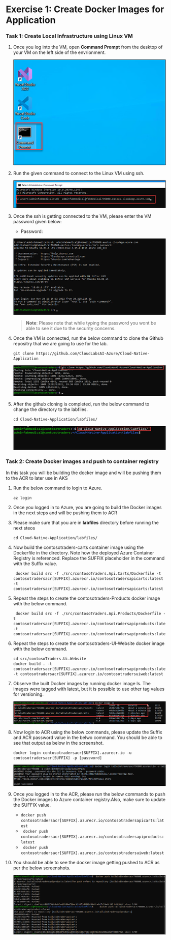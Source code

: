 # Exercise 1: Create Docker Images for Application

### Task 1: Create Local Infrastructure using Linux VM

1. Once you log into the VM, open **Command Prompt** from the desktop of your VM on the left side of the envrionment.

    ![.](media/cmd.png "open cmd")
    
1. Run the given command **<inject key="Command to Connect to Build Agent VM" enableCopy="true" />** to connect to the Linux VM using ssh.
   
   ![.](media/sshvm.png "open cmd")
   
1. Once the ssh is getting connected to the VM, please enter the VM password given below:
   
    * Password: <inject key="Build Agent VM Password" enableCopy="true" />

   ![.](media/connectedvm.png "open cmd")
   
   >**Note**: Please note that while typing the password you wont be able to see it due to the security concerns.
    
1. Once the VM is connected, run the below command to clone the Github repositry that we are going to use for the lab.

    ``` 
    git clone https://github.com/CloudLabsAI-Azure/Cloud-Native-Application
    ```
    
    ![](media/ex1-gitclone.png)
    
1. After the github cloning is completed, run the below command to change the directory to the labfiles.
    
    ```
    cd Cloud-Native-Application/labfiles/ 
    ```
    
    ![](media/ex1-cd.png)
    
### Task 2: Create Docker images and push to container registry

In this task you will be building the docker image and will be pushing them to the ACR to later use in AKS

1. Run the below command to login to Azure.

    ``` 
    az login
    ```

1. Once you logged in to Azure, you are going to build the Docker images in the next steps and will be pushing them to ACR

1. Please make sure that you are in **labfiles** directory before running the next steos

    ```
    cd Cloud-Native-Application/labfiles/
    ```
    
1. Now build the contosotraders-carts container image using the Dockerfile in the directory. Note how the deployed Azure Container Registry is referenced. Replace the SUFFIX placeholder in the command with the Suffix value.

    ```
     docker build src -f ./src/contosoTraders.Api.Carts/Dockerfile -t contosotradersacr[SUFFIX].azurecr.io/contosotradersapicarts:latest -t contosotradersacr[SUFFIX].azurecr.io/contosotradersapicarts:latest
    ```
    
1. Repeat the steps to create the contosotraders-Products docker image with the below command.

    ```
     docker build src -f ./src/contosoTraders.Api.Products/Dockerfile -t contosotradersacr[SUFFIX].azurecr.io/contosotradersapiproducts:latest -t contosotradersacr[SUFFIX].azurecr.io/contosotradersapiproducts:latest
    ```

1. Repeat the steps to create the contosotraders-UI-Website docker image with the below command.

    ```
    cd src/contosoTraders.Ui.Website
    docker build . -t contosotradersacr[SUFFIX].azurecr.io/contosotradersapiproducts:latest -t contosotradersacr[SUFFIX].azurecr.io/contosotradersuiweb:latest
    ```    
    
1. Observe the built Docker images by running docker image ls. The images were tagged with latest, but it is possible to use other tag values for versioning.

    ![.](media/dockerimages.png "open cmd")
    
1. Now login to ACR using the below commands, please update the Suffix and ACR password value in the belwo command. You should be able to see that output as below in the screenshot.

    ```
    docker login contosotradersacr[SUFFIX].azurecr.io -u contosotradersacr[SUFFIX] -p [password]
    ```

   ![.](media/loginacr.png "open cmd")

1. Once you logged in to the ACR, please run the below commands to push the Docker images to Azure container registry.Also, make sure to update the SUFFIX value.

   *   ``` docker push contosotradersacr[SUFFIX].azurecr.io/contosotradersapicarts:latest ```
   *  ```  docker push contosotradersacr[SUFFIX].azurecr.io/contosotradersapiproducts:latest ```
   *  ```  docker push contosotradersacr[SUFFIX].azurecr.io/contosotradersuiweb:latest ```
    
1. You should be able to see the docker image getting pushed to ACR as per the below screenshots. 
    
    ![.](media/dockerpushed.png "open cmd")
    

